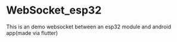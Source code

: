 # WebSocket_esp32
This is an demo websocket between an esp32 module and android app(made via flutter)
